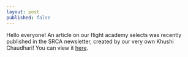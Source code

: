 ```yaml
---
layout: post
published: false
---
```

Hello everyone! An article on our flight academy selects was recently published in the SRCA newsletter, created by our very own Khushi Chaudhari! You can view it [here](https://view.publitas.com/srca/april-2021-srca-newsletter/page/44-45).
